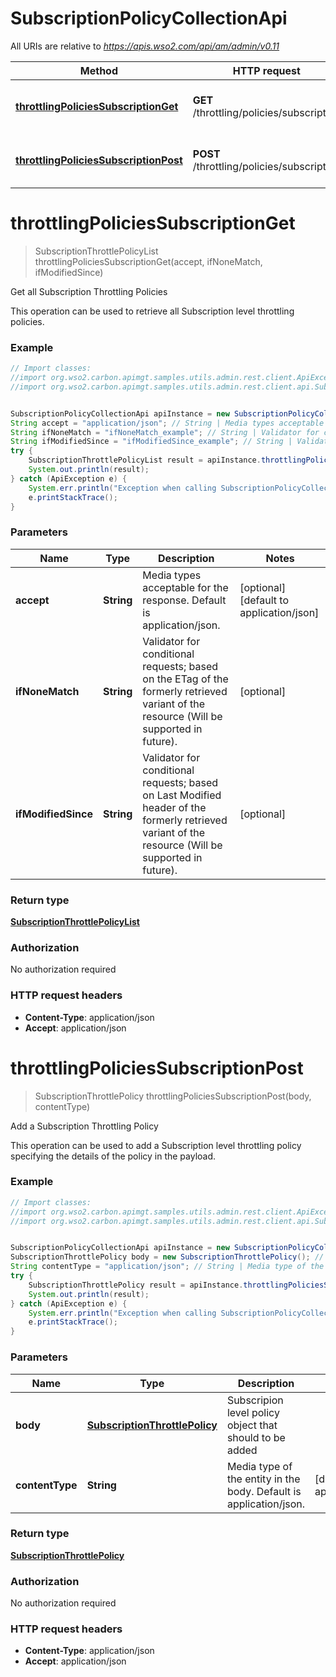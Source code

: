 # SubscriptionPolicyCollectionApi

All URIs are relative to *https://apis.wso2.com/api/am/admin/v0.11*

Method | HTTP request | Description
------------- | ------------- | -------------
[**throttlingPoliciesSubscriptionGet**](SubscriptionPolicyCollectionApi.md#throttlingPoliciesSubscriptionGet) | **GET** /throttling/policies/subscription | Get all Subscription Throttling Policies
[**throttlingPoliciesSubscriptionPost**](SubscriptionPolicyCollectionApi.md#throttlingPoliciesSubscriptionPost) | **POST** /throttling/policies/subscription | Add a Subscription Throttling Policy


<a name="throttlingPoliciesSubscriptionGet"></a>
# **throttlingPoliciesSubscriptionGet**
> SubscriptionThrottlePolicyList throttlingPoliciesSubscriptionGet(accept, ifNoneMatch, ifModifiedSince)

Get all Subscription Throttling Policies

This operation can be used to retrieve all Subscription level throttling policies. 

### Example
```java
// Import classes:
//import org.wso2.carbon.apimgt.samples.utils.admin.rest.client.ApiException;
//import org.wso2.carbon.apimgt.samples.utils.admin.rest.client.api.SubscriptionPolicyCollectionApi;


SubscriptionPolicyCollectionApi apiInstance = new SubscriptionPolicyCollectionApi();
String accept = "application/json"; // String | Media types acceptable for the response. Default is application/json. 
String ifNoneMatch = "ifNoneMatch_example"; // String | Validator for conditional requests; based on the ETag of the formerly retrieved variant of the resource (Will be supported in future). 
String ifModifiedSince = "ifModifiedSince_example"; // String | Validator for conditional requests; based on Last Modified header of the formerly retrieved variant of the resource (Will be supported in future). 
try {
    SubscriptionThrottlePolicyList result = apiInstance.throttlingPoliciesSubscriptionGet(accept, ifNoneMatch, ifModifiedSince);
    System.out.println(result);
} catch (ApiException e) {
    System.err.println("Exception when calling SubscriptionPolicyCollectionApi#throttlingPoliciesSubscriptionGet");
    e.printStackTrace();
}
```

### Parameters

Name | Type | Description  | Notes
------------- | ------------- | ------------- | -------------
 **accept** | **String**| Media types acceptable for the response. Default is application/json.  | [optional] [default to application/json]
 **ifNoneMatch** | **String**| Validator for conditional requests; based on the ETag of the formerly retrieved variant of the resource (Will be supported in future).  | [optional]
 **ifModifiedSince** | **String**| Validator for conditional requests; based on Last Modified header of the formerly retrieved variant of the resource (Will be supported in future).  | [optional]

### Return type

[**SubscriptionThrottlePolicyList**](SubscriptionThrottlePolicyList.md)

### Authorization

No authorization required

### HTTP request headers

 - **Content-Type**: application/json
 - **Accept**: application/json

<a name="throttlingPoliciesSubscriptionPost"></a>
# **throttlingPoliciesSubscriptionPost**
> SubscriptionThrottlePolicy throttlingPoliciesSubscriptionPost(body, contentType)

Add a Subscription Throttling Policy

This operation can be used to add a Subscription level throttling policy specifying the details of the policy in the payload. 

### Example
```java
// Import classes:
//import org.wso2.carbon.apimgt.samples.utils.admin.rest.client.ApiException;
//import org.wso2.carbon.apimgt.samples.utils.admin.rest.client.api.SubscriptionPolicyCollectionApi;


SubscriptionPolicyCollectionApi apiInstance = new SubscriptionPolicyCollectionApi();
SubscriptionThrottlePolicy body = new SubscriptionThrottlePolicy(); // SubscriptionThrottlePolicy | Subscripion level policy object that should to be added 
String contentType = "application/json"; // String | Media type of the entity in the body. Default is application/json. 
try {
    SubscriptionThrottlePolicy result = apiInstance.throttlingPoliciesSubscriptionPost(body, contentType);
    System.out.println(result);
} catch (ApiException e) {
    System.err.println("Exception when calling SubscriptionPolicyCollectionApi#throttlingPoliciesSubscriptionPost");
    e.printStackTrace();
}
```

### Parameters

Name | Type | Description  | Notes
------------- | ------------- | ------------- | -------------
 **body** | [**SubscriptionThrottlePolicy**](SubscriptionThrottlePolicy.md)| Subscripion level policy object that should to be added  |
 **contentType** | **String**| Media type of the entity in the body. Default is application/json.  | [default to application/json]

### Return type

[**SubscriptionThrottlePolicy**](SubscriptionThrottlePolicy.md)

### Authorization

No authorization required

### HTTP request headers

 - **Content-Type**: application/json
 - **Accept**: application/json

